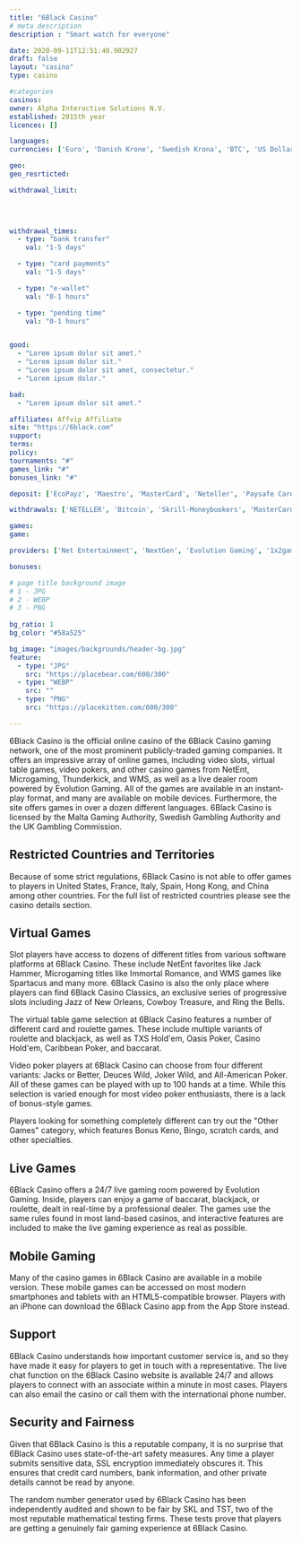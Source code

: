 ```yaml
---
title: "6Black Casino"
# meta description
description : "Smart watch for everyone"

date: 2020-09-11T12:51:40.902927
draft: false
layout: "casino" 
type: casino

#categories
casinos: 
owner: Alpha Interactive Solutions N.V.
established: 2015th year
licences: []

languages: 
currencies: ['Euro', 'Danish Krone', 'Swedish Krona', 'BTC', 'US Dollar', 'Norwegian Krone']

geo: 
geo_resrticted: 

withdrawal_limit:

  
  

withdrawal_times:
  - type: "bank transfer"
    val: "1-5 days"

  - type: "card payments"
    val: "1-5 days"

  - type: "e-wallet"
    val: "0-1 hours"

  - type: "pending time"
    val: "0-1 hours"


good:
  - "Lorem ipsum dolor sit amet."
  - "Lorem ipsum dolor sit."
  - "Lorem ipsum dolor sit amet, consectetur."
  - "Lorem ipsum dolor."

bad:
  - "Lorem ipsum dolor sit amet."

affiliates: Affvip Affiliate
site: "https://6black.com"
support: 
terms:
policy:
tournaments: "#"
games_link: "#"
bonuses_link: "#"

deposit: ['EcoPayz', 'Maestro', 'MasterCard', 'Neteller', 'Paysafe Card', 'Postepay', 'Visa Electron', 'Visa', 'Przelewy24', 'Sofortuberwaisung', 'POLi', 'GiroPay', 'EPS', 'Multibanco', 'QIWI', 'Trustly', 'Skrill', 'Bitcoin', 'TrustPay', 'Siru Mobile', 'UseMyServices', 'Easy EFT', 'Zimpler']

withdrawals: ['NETELLER', 'Bitcoin', 'Skrill-Moneybookers', 'MasterCard', 'Maestro', 'Bank Wire Transfer', 'Visa']

games: 
game:

providers: ['Net Entertainment', 'NextGen', 'Evolution Gaming', '1x2gaming', 'playson', 'Iron Dog Studio', 'Mr Slotty', 'Wazdan', 'Vivo Gaming', 'Fugaso', 'Booongo', 'LuckyStreak', 'Evoplay Entertainment', 'Xplosive Slots', 'Felix Gaming', 'SA Gaming', 'Noble Gaming']

bonuses:

# page title background image 
# 1 - JPG
# 2 - WEBP
# 3 - PNG
 
bg_ratio: 1 
bg_color: "#58a525" 

bg_image: "images/backgrounds/header-bg.jpg"
feature:
  - type: "JPG"
    src: "https://placebear.com/600/300"   
  - type: "WEBP"
    src: ""
  - type: "PNG"
    src: "https://placekitten.com/600/300"   

---
```


6Black Casino is the official online casino of the 6Black Casino gaming network, one of the most prominent publicly-traded gaming companies. It offers an impressive array of online games, including video slots, virtual table games, video pokers, and other casino games from NetEnt, Microgaming, Thunderkick, and WMS, as well as a live dealer room powered by Evolution Gaming. All of the games are available in an instant-play format, and many are available on mobile devices. Furthermore, the site offers games in over a dozen different languages. 6Black Casino is licensed by the Malta Gaming Authority, Swedish Gambling Authority and the UK Gambling Commission.

## Restricted Countries and Territories
Because of some strict regulations, 6Black Casino is not able to offer games to players in United States, France, Italy, Spain, Hong Kong, and China among other countries. For the full list of restricted countries please see the casino details section.

## Virtual Games
Slot players have access to dozens of different titles from various software platforms at 6Black Casino. These include NetEnt favorites like Jack Hammer, Microgaming titles like Immortal Romance, and WMS games like Spartacus and many more. 6Black Casino is also the only place where players can find 6Black Casino Classics, an exclusive series of progressive slots including Jazz of New Orleans, Cowboy Treasure, and Ring the Bells.

The virtual table game selection at 6Black Casino features a number of different card and roulette games. These include multiple variants of roulette and blackjack, as well as TXS Hold'em, Oasis Poker, Casino Hold'em, Caribbean Poker, and baccarat.

Video poker players at 6Black Casino can choose from four different variants: Jacks or Better, Deuces Wild, Joker Wild, and All-American Poker. All of these games can be played with up to 100 hands at a time. While this selection is varied enough for most video poker enthusiasts, there is a lack of bonus-style games.

Players looking for something completely different can try out the "Other Games" category, which features Bonus Keno, Bingo, scratch cards, and other specialties.

## Live Games
6Black Casino offers a 24/7 live gaming room powered by Evolution Gaming. Inside, players can enjoy a game of baccarat, blackjack, or roulette, dealt in real-time by a professional dealer. The games use the same rules found in most land-based casinos, and interactive features are included to make the live gaming experience as real as possible.

## Mobile Gaming
Many of the casino games in 6Black Casino are available in a mobile version. These mobile games can be accessed on most modern smartphones and tablets with an HTML5-compatible browser. Players with an iPhone can download the 6Black Casino app from the App Store instead.

## Support
6Black Casino understands how important customer service is, and so they have made it easy for players to get in touch with a representative. The live chat function on the 6Black Casino website is available 24/7 and allows players to connect with an associate within a minute in most cases. Players can also email the casino or call them with the international phone number.

## Security and Fairness
Given that 6Black Casino is this a reputable company, it is no surprise that 6Black Casino uses state-of-the-art safety measures. Any time a player submits sensitive data, SSL encryption immediately obscures it. This ensures that credit card numbers, bank information, and other private details cannot be read by anyone.

The random number generator used by 6Black Casino has been independently audited and shown to be fair by SKL and TST, two of the most reputable mathematical testing firms. These tests prove that players are getting a genuinely fair gaming experience at 6Black Casino.